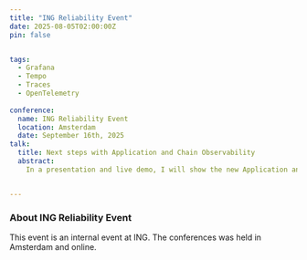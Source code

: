 ```yaml
---
title: "ING Reliability Event"
date: 2025-08-05T02:00:00Z
pin: false


tags:
  - Grafana
  - Tempo
  - Traces
  - OpenTelemetry
  
conference:
  name: ING Reliability Event
  location: Amsterdam
  date: September 16th, 2025
talk:
  title: Next steps with Application and Chain Observability
  abstract:
    In a presentation and live demo, I will show the new Application and Chain Observability features


---
```


### About ING Reliability Event

This event is an internal event at ING. The conferences was held in Amsterdam and online. 

